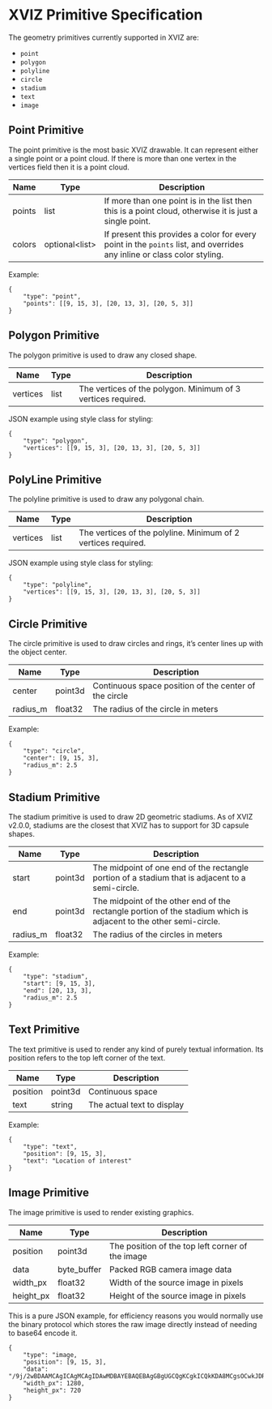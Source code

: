 # XVIZ Primitive Specification

The geometry primitives currently supported in XVIZ are:

* `point`
* `polygon`
* `polyline`
* `circle`
* `stadium`
* `text`
* `image`


## Point Primitive

The point primitive is the most basic XVIZ drawable. It can represent either a single point or a point cloud. If there is more than one vertex in the vertices field then it is a point cloud.

| Name    | Type                   | Description |
| ---     | ---                    | ---         |
| points  | list<Point3d>          | If more than one point is in the list then this is a point cloud, otherwise it is just a single point. |
| colors  | optional<list<color>>  | If present this provides a color for every point in the `points` list, and overrides any inline or class color styling. |

Example:

```
{
    "type": "point",
    "points": [[9, 15, 3], [20, 13, 3], [20, 5, 3]]
}
```


## Polygon Primitive

The polygon primitive is used to draw any closed shape.

| Name    | Type           | Description |
| ---     | ---            | ---         |
| vertices | list<Point3d> | The vertices of the polygon. Minimum of 3 vertices required. |

JSON example using style class for styling:

```
{
    "type": "polygon",
    "vertices": [[9, 15, 3], [20, 13, 3], [20, 5, 3]]
}
```


## PolyLine Primitive

The polyline primitive is used to draw any polygonal chain.

| Name     | Type          | Description |
| ---      | ---           | ---         |
| vertices | list<Point3d> | The vertices of the polyline. Minimum of 2 vertices required. |

JSON example using style class for styling:

```
{
    "type": "polyline",
    "vertices": [[9, 15, 3], [20, 13, 3], [20, 5, 3]]
}
```


## Circle Primitive

The circle primitive is used to draw circles and rings, it’s center lines up with the object center.

| Name    | Type           | Description |
| ---     | ---            | ---         |
| center  | point3d        | Continuous space position of the center of the circle |
| radius_m | float32       | The radius of the circle in meters |


Example:

```
{
    "type": "circle",
    "center": [9, 15, 3],
    "radius_m": 2.5
}
```


## Stadium Primitive

The stadium primitive is used to draw 2D geometric stadiums. As of XVIZ v2.0.0, stadiums are the closest that XVIZ has to support for 3D capsule shapes.

| Name     | Type           | Description |
| ---      | ---            | ---         |
| start    | point3d        | The midpoint of one end of the rectangle portion of a stadium that is adjacent to a semi-circle. |
| end      | point3d        | The midpoint of the other end of the rectangle portion of the stadium which is adjacent to the other semi-circle. |
| radius_m |float32         | The radius of the circles in meters |

Example:

```
{
    "type": "stadium",
    "start": [9, 15, 3],
    "end": [20, 13, 3],
    "radius_m": 2.5
}
```


## Text Primitive

The text primitive is used to render any kind of purely textual information.  Its position refers to the top left corner of the text.

| Name     | Type           | Description |
| ---      | ---            | ---         |
| position | point3d        | Continuous space |
| text     | string         | The actual text to display |


Example:

```
{
    "type": "text",
    "position": [9, 15, 3],
    "text": "Location of interest"
}
```


## Image Primitive

The image primitive is used to render existing graphics.

| Name      | Type           | Description |
| ---       | ---            | ---         |
| position  | point3d        | The position of the top left corner of the image |
| data      | byte_buffer    | Packed RGB camera image data |
| width_px  | float32        | Width of the source image in pixels |
| height_px | float32        | Height of the source image in pixels |


This is a pure JSON example, for efficiency reasons you would normally use the binary protocol which stores the raw image directly instead of needing to base64 encode it.

```
{
    "type": "image,
    "position": [9, 15, 3],
    "data": "/9j/2wBDAAMCAgICAgMCAgIDAwMDBAYEBAQEBAgGBgUGCQgKCgkICQkKDA8MCgsOCwkJDRENDg8QEBEQCgwSExIQEw8QEBD/yQALCAABAAEBAREA/8wABgAQEAX/2gAIAQEAAD8A0s8g/9k=",
    "width_px": 1280,
    "height_px": 720
}
```
